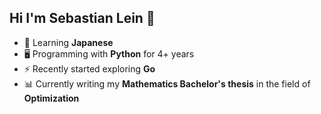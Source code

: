 ## Hi I'm Sebastian Lein 👋

- 📖 Learning **Japanese**  
- 🖥️ Programming with **Python** for 4+ years  
- ⚡ Recently started exploring **Go**
- 📊 Currently writing my **Mathematics Bachelor's thesis** in the field of **Optimization**

<!--
**sebasukodo/sebasukodo** is a ✨ _special_ ✨ repository because its `README.md` (this file) appears on your GitHub profile.

Here are some ideas to get you started:

- 🔭 I’m currently working on ...
- 🌱 I’m currently learning ...
- 👯 I’m looking to collaborate on ...
- 🤔 I’m looking for help with ...
- 💬 Ask me about ...
- 📫 How to reach me: ...
- 😄 Pronouns: ...
- ⚡ Fun fact: ...
-->
